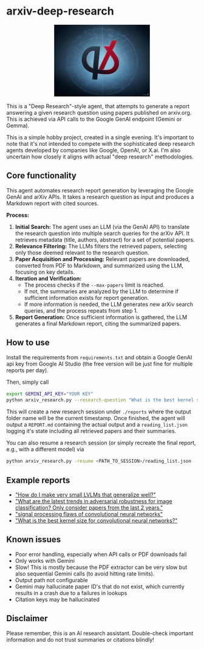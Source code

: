 # arxiv-deep-research

<div style="text-align: center;">
    <img src="./assets/header.jpg" width="50%">
</div>


This is a "Deep Research"-style agent, that attempts to generate a report answering a given research question using papers published on arxiv.org. This is achieved via API calls to the Google GenAI endpoint (Gemini or Gemma).

This is a simple hobby project, created in a single evening. It's important to note that it's not intended to compete with the sophisticated deep research agents developed by companies like Google, OpenAI, or X.ai. I'm also uncertain how closely it aligns with actual "deep research" methodologies. 

## Core functionality
This agent automates research report generation by leveraging the Google GenAI and arXiv APIs. It takes a research question as input and produces a Markdown report with cited sources.

**Process:**

1.  **Initial Search:** The agent uses an LLM (via the GenAI API) to translate the research question into multiple search queries for the arXiv API. It retrieves metadata (title, authors, abstract) for a set of potential papers.
2.  **Relevance Filtering:** The LLMs filters the retrieved papers, selecting only those deemed relevant to the research question.
3.  **Paper Acquisition and Processing:** Relevant papers are downloaded, converted from PDF to Markdown, and summarized using the LLM, focusing on key details.
4.  **Iteration and Verification:**
    * The process checks if the `--max-papers` limit is reached.
    * If not, the summaries are analyzed by the LLM to determine if sufficient information exists for report generation.
    * If more information is needed, the LLM generates new arXiv search queries, and the process repeats from step 1.
5.  **Report Generation:** Once sufficient information is gathered, the LLM generates a final Markdown report, citing the summarized papers.
## How to use

Install the requirements from `requirements.txt` and obtain a Google GenAI api key from Google AI Studio (the free version will be just fine for multiple reports per day).

Then, simply call 
```bash
export GEMINI_API_KEY="YOUR KEY" 
python arxiv_research.py --research-question "What is the best kernel size for convolutional neural networks?" --model "gemini-2.0-flash-exp" --max-papers 150
```
This will create a new research session under `./reports` where the output folder name will be the current timestamp. Once finished, the agent will output a `REPORT.md` containing the actual output and a `reading_list.json` logging it's state including all retrieved papers and their summaries.

You can also resume a research session (or simply recreate the final report, e.g., with a different model) via
```bash
python arxiv_research.py -resume <PATH_TO_SESSION>/reading_list.json
```

## Example reports

- ["How do I make very small LVLMs that generalize well?"](examples/20250225_012735//REPORT.md)
- ["What are the latest trends in adversarial robustness for image classification? Only consider papers from the last 2 years."](examples/20250224_163459/REPORT.md)
- ["signal processing flaws of convolutional neural networks"](examples/20250224_234127/REPORT.md)
- ["What is the best kernel size for convolutional neural networks?"](examples/20250226_222918/REPORT.md)

## Known issues
- Poor error handling, especially when API calls or PDF downloads fail
- Only works with Gemini
- Slow! This is mostly because the PDF extractor can be very slow but also sequential Gemini calls (to avoid hitting rate limits).
- Output path not configurable
- Gemini may hallucinate paper ID's that do not exist, which currently results in a crash due to a failures in lookups
- Citation keys may be hallucinated

## Disclaimer

Please remember, this is an AI research assistant. Double-check important information and do not trust summaries or citations blindly!